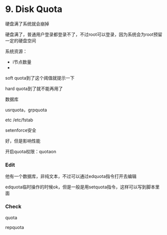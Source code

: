 # 9. Disk Quota

硬盘满了系统就会崩掉

硬盘满了，普通用户登录都登录不了，不过root可以登录，因为系统会为root预留一定的硬盘空间



系统资源：

- i节点数量
- 



soft quota到了这个阈值就提示一下

hard quota到了就不能再用了



数据库

usrquota，grpquota

etc /etc/fstab





setenforce安全



好，但是影响性能



开启quota权限：quotaon



### Edit

他有一个数据库，非纯文本，不过可以通过edquota指令打开去编辑

edquota临时操作的时候ok，但是一般是用setquota指令，这样可以写到脚本里面



### Check

quota

repquota

